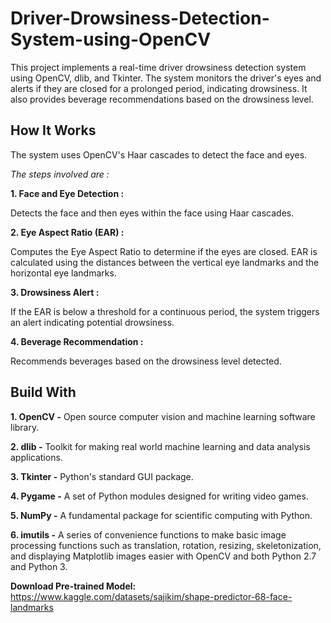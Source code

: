 # Driver-Drowsiness-Detection-System-using-OpenCV

This project implements a real-time driver drowsiness detection system using OpenCV, dlib, and Tkinter. The system monitors the driver's eyes and alerts if they are closed for a prolonged period, indicating drowsiness. It also provides beverage recommendations based on the drowsiness level.

## How It Works

The system uses OpenCV's Haar cascades to detect the face and eyes. 

*The steps involved are :*


**1. Face and Eye Detection :**

Detects the face and then eyes within the face using Haar cascades.



**2. Eye Aspect Ratio (EAR) :**

Computes the Eye Aspect Ratio to determine if the eyes are closed.
EAR is calculated using the distances between the vertical eye landmarks and the horizontal eye landmarks.



**3. Drowsiness Alert :**

If the EAR is below a threshold for a continuous period, the system triggers an alert indicating potential drowsiness.



**4. Beverage Recommendation :**

Recommends beverages based on the drowsiness level detected.


## Build With

**1. OpenCV -**  Open source computer vision and machine learning software library.


**2. dlib -** Toolkit for making real world machine learning and data analysis applications.


**3. Tkinter -** Python's standard GUI package.


**4. Pygame -** A set of Python modules designed for writing video games.


**5. NumPy -** A fundamental package for scientific computing with Python.


**6. imutils -** A series of convenience functions to make basic image processing functions such as translation, rotation, resizing, skeletonization, and displaying Matplotlib images easier with OpenCV and both Python 2.7 and Python 3.




**Download Pre-trained Model:**  https://www.kaggle.com/datasets/sajikim/shape-predictor-68-face-landmarks
